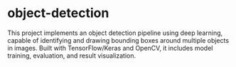 # object-detection
This project implements an object detection pipeline using deep learning, capable of identifying and drawing bounding boxes around multiple objects in images. Built with TensorFlow/Keras and OpenCV, it includes model training, evaluation, and result visualization.
